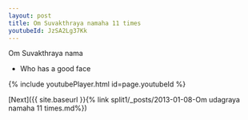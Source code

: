 ```yaml
---
layout: post
title: Om Suvakthraya namaha 11 times
youtubeId: JzSA2Lg37Kk
---
```

 
 
Om Suvakthraya nama 
 
 -  Who has a good face 
 
  
 
  
 
 
 
 
 
 


{% include youtubePlayer.html id=page.youtubeId %}
 
[Next]({{ site.baseurl }}{% link  split1/_posts/2013-01-08-Om udagraya namaha 11 times.md%})
 
